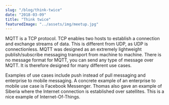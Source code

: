 ```yaml
---
slug: "/blog/think-twice"
date: "2018-03-09"
title: "Think twice"
featuredImage: "../assets/img/meetup.jpg"
---
```


MQTT is a TCP protocol. TCP enables two hosts to establish a connection and exchange streams of data. This is different from UDP, as UDP is connectionless. MQTT was designed as an extremely lightweight publish/subscribe messaging transport from machine to machine. There is no message format for MQTT, you can send any type of message over MQTT. It is therefore designed for many different use cases.

Examples of use cases include push instead of pull messaging and enterprise to mobile messaging. A concrete example of an enterprise to mobile use case is Facebook Messenger. Thomas also gave an example of Siberia where the Internet connection is established over satellites. This is a nice example of Internet-Of-Things.
